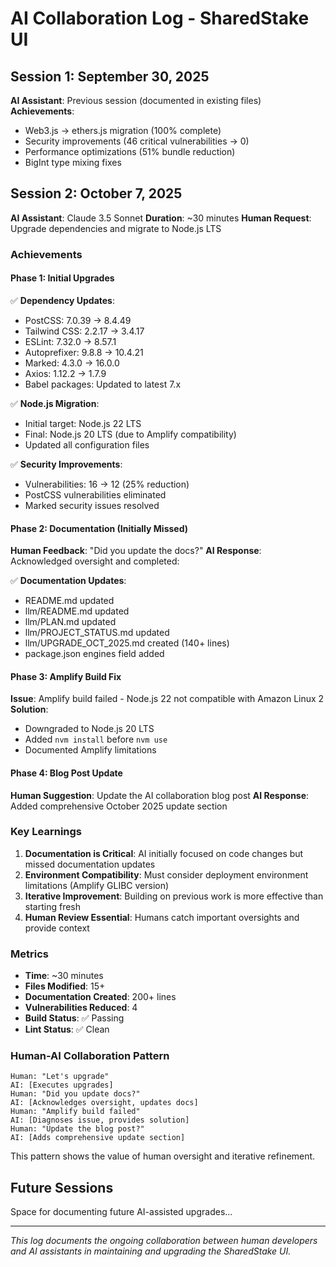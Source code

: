 # AI Collaboration Log - SharedStake UI

## Session 1: September 30, 2025
**AI Assistant**: Previous session (documented in existing files)
**Achievements**:
- Web3.js → ethers.js migration (100% complete)
- Security improvements (46 critical vulnerabilities → 0)
- Performance optimizations (51% bundle reduction)
- BigInt type mixing fixes

## Session 2: October 7, 2025
**AI Assistant**: Claude 3.5 Sonnet
**Duration**: ~30 minutes
**Human Request**: Upgrade dependencies and migrate to Node.js LTS

### Achievements

#### Phase 1: Initial Upgrades
✅ **Dependency Updates**:
- PostCSS: 7.0.39 → 8.4.49
- Tailwind CSS: 2.2.17 → 3.4.17
- ESLint: 7.32.0 → 8.57.1
- Autoprefixer: 9.8.8 → 10.4.21
- Marked: 4.3.0 → 16.0.0
- Axios: 1.12.2 → 1.7.9
- Babel packages: Updated to latest 7.x

✅ **Node.js Migration**:
- Initial target: Node.js 22 LTS
- Final: Node.js 20 LTS (due to Amplify compatibility)
- Updated all configuration files

✅ **Security Improvements**:
- Vulnerabilities: 16 → 12 (25% reduction)
- PostCSS vulnerabilities eliminated
- Marked security issues resolved

#### Phase 2: Documentation (Initially Missed)
**Human Feedback**: "Did you update the docs?"
**AI Response**: Acknowledged oversight and completed:

✅ **Documentation Updates**:
- README.md updated
- llm/README.md updated
- llm/PLAN.md updated
- llm/PROJECT_STATUS.md updated
- llm/UPGRADE_OCT_2025.md created (140+ lines)
- package.json engines field added

#### Phase 3: Amplify Build Fix
**Issue**: Amplify build failed - Node.js 22 not compatible with Amazon Linux 2
**Solution**: 
- Downgraded to Node.js 20 LTS
- Added `nvm install` before `nvm use`
- Documented Amplify limitations

#### Phase 4: Blog Post Update
**Human Suggestion**: Update the AI collaboration blog post
**AI Response**: Added comprehensive October 2025 update section

### Key Learnings

1. **Documentation is Critical**: AI initially focused on code changes but missed documentation updates
2. **Environment Compatibility**: Must consider deployment environment limitations (Amplify GLIBC version)
3. **Iterative Improvement**: Building on previous work is more effective than starting fresh
4. **Human Review Essential**: Humans catch important oversights and provide context

### Metrics
- **Time**: ~30 minutes
- **Files Modified**: 15+
- **Documentation Created**: 200+ lines
- **Vulnerabilities Reduced**: 4
- **Build Status**: ✅ Passing
- **Lint Status**: ✅ Clean

### Human-AI Collaboration Pattern

```
Human: "Let's upgrade"
AI: [Executes upgrades]
Human: "Did you update docs?"
AI: [Acknowledges oversight, updates docs]
Human: "Amplify build failed"
AI: [Diagnoses issue, provides solution]
Human: "Update the blog post?"
AI: [Adds comprehensive update section]
```

This pattern shows the value of human oversight and iterative refinement.

## Future Sessions
Space for documenting future AI-assisted upgrades...

---

*This log documents the ongoing collaboration between human developers and AI assistants in maintaining and upgrading the SharedStake UI.*